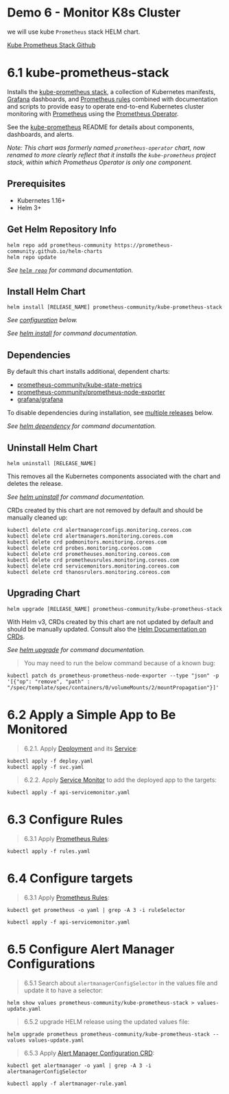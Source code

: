 # Demo 6 - Monitor K8s Cluster

we will use kube `Prometheus` stack HELM chart.

[Kube Prometheus Stack Github](https://github.com/prometheus-community/helm-charts/tree/main/charts/kube-prometheus-stack)

# 6.1 kube-prometheus-stack

Installs the [kube-prometheus stack](https://github.com/prometheus-operator/kube-prometheus), a collection of Kubernetes manifests, [Grafana](http://grafana.com/) dashboards, and [Prometheus rules](https://prometheus.io/docs/prometheus/latest/configuration/recording_rules/) combined with documentation and scripts to provide easy to operate end-to-end Kubernetes cluster monitoring with [Prometheus](https://prometheus.io/) using the [Prometheus Operator](https://github.com/prometheus-operator/prometheus-operator).

See the [kube-prometheus](https://github.com/prometheus-operator/kube-prometheus) README for details about components, dashboards, and alerts.

_Note: This chart was formerly named `prometheus-operator` chart, now renamed to more clearly reflect that it installs the `kube-prometheus` project stack, within which Prometheus Operator is only one component._

## Prerequisites

- Kubernetes 1.16+
- Helm 3+

## Get Helm Repository Info

```console
helm repo add prometheus-community https://prometheus-community.github.io/helm-charts
helm repo update
```

_See [`helm repo`](https://helm.sh/docs/helm/helm_repo/) for command documentation._

## Install Helm Chart

```console
helm install [RELEASE_NAME] prometheus-community/kube-prometheus-stack
```

_See [configuration](#configuration) below._

_See [helm install](https://helm.sh/docs/helm/helm_install/) for command documentation._

## Dependencies

By default this chart installs additional, dependent charts:

- [prometheus-community/kube-state-metrics](https://github.com/prometheus-community/helm-charts/tree/main/charts/kube-state-metrics)
- [prometheus-community/prometheus-node-exporter](https://github.com/prometheus-community/helm-charts/tree/main/charts/prometheus-node-exporter)
- [grafana/grafana](https://github.com/grafana/helm-charts/tree/main/charts/grafana)

To disable dependencies during installation, see [multiple releases](#multiple-releases) below.

_See [helm dependency](https://helm.sh/docs/helm/helm_dependency/) for command documentation._

## Uninstall Helm Chart

```console
helm uninstall [RELEASE_NAME]
```

This removes all the Kubernetes components associated with the chart and deletes the release.

_See [helm uninstall](https://helm.sh/docs/helm/helm_uninstall/) for command documentation._

CRDs created by this chart are not removed by default and should be manually cleaned up:

```console
kubectl delete crd alertmanagerconfigs.monitoring.coreos.com
kubectl delete crd alertmanagers.monitoring.coreos.com
kubectl delete crd podmonitors.monitoring.coreos.com
kubectl delete crd probes.monitoring.coreos.com
kubectl delete crd prometheuses.monitoring.coreos.com
kubectl delete crd prometheusrules.monitoring.coreos.com
kubectl delete crd servicemonitors.monitoring.coreos.com
kubectl delete crd thanosrulers.monitoring.coreos.com
```

## Upgrading Chart

```console
helm upgrade [RELEASE_NAME] prometheus-community/kube-prometheus-stack
```

With Helm v3, CRDs created by this chart are not updated by default and should be manually updated.
Consult also the [Helm Documentation on CRDs](https://helm.sh/docs/chart_best_practices/custom_resource_definitions).

_See [helm upgrade](https://helm.sh/docs/helm/helm_upgrade/) for command documentation._

> You may need to run the below command because of a known bug:

```
kubectl patch ds prometheus-prometheus-node-exporter --type "json" -p '[{"op": "remove", "path" : "/spec/template/spec/containers/0/volumeMounts/2/mountPropagation"}]'
```


# 6.2 Apply a Simple App to Be Monitored

> 6.2.1. Apply [Deployment](deploy.yaml) and its [Service](svc.yaml):
```
kubectl apply -f deploy.yaml
kubectl apply -f svc.yaml
```
> 6.2.2. Apply [Service Monitor](api-servicemonitor.yaml) to add the deployed app to the targets:
```
kubectl apply -f api-servicemonitor.yaml
```
# 6.3 Configure Rules
> 6.3.1 Apply [Prometheus Rules](rules.yaml):
```
kubectl apply -f rules.yaml
```
# 6.4 Configure targets
> 6.3.1 Apply [Prometheus Rules](rules.yaml):
```
kubectl get prometheus -o yaml | grep -A 3 -i ruleSelector

kubectl apply -f api-servicemonitor.yaml
```
# 6.5 Configure Alert Manager Configurations
> 6.5.1 Search about `alertmanagerConfigSelector` in the values file and update it to have a selector:
```
helm show values prometheus-community/kube-prometheus-stack > values-update.yaml
```
> 6.5.2 upgrade HELM release using the updated values file:
```
helm upgrade prometheus prometheus-community/kube-prometheus-stack --values values-update.yaml
```
> 6.5.3 Apply [Alert Manager Configuration CRD](alertmanager-rule.yaml):
```
kubectl get alertmanager -o yaml | grep -A 3 -i alertmanagerConfigSelector

kubectl apply -f alertmanager-rule.yaml
```